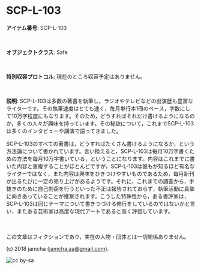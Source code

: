 

# SCP-L-103

**アイテム番号**: SCP-L-103  

<br>  

**オブジェクトクラス**: Safe  

<br>  

**特別収容プロトコル**: 現在のところ収容予定はありません。  

<br>  

**説明**: SCP-L-103は多数の著書を執筆し，ラジオやテレビなどの出演歴も豊富なライターです。その執筆速度はとても速く，毎月単行本1冊のペース，字数にして10万字程度にもなります。そのため，どうすればそれだけ書けるようになるのか，多くの人々が興味を持っています。その秘訣について，これまでSCP-L-103は多くのインタビューや講演で語ってきました。  

SCP-L-103のすべての著書は，どうすればたくさん書けるようになるか，という方法論について書かれています。言い換えると，SCP-L-103は毎月10万字書くための方法を毎月10万字書いている，ということになります。内容はこれまでに書いた内容と重複することがほとんどですが，SCP-L-103は誰もが知るほど有名なライターではなく，また内容は興味をひきつけやすいものであるため，毎月新刊が出るたびに一定の売り上げがあるようです。それに，これまでの調査から，手抜きのために自己剽窃を行うといった不正は報告されておらず，執筆活動に真摯に向きあっていることが推察されます。こうした特殊性から，ある書評家は，SCP-L-103は同じテーマについて書きつづける修行をしているのではないかと言い，またある芸術家は高度な現代アートであると高く評価しています。  

<br>  
<br>  
この文章はフィクションであり，実在の人物・団体とは一切関係ありません。  

(c) 2018 jamcha (jamcha.aa@gmail.com).  

![cc by-sa](https://i.creativecommons.org/l/by-sa/4.0/88x31.png)  

